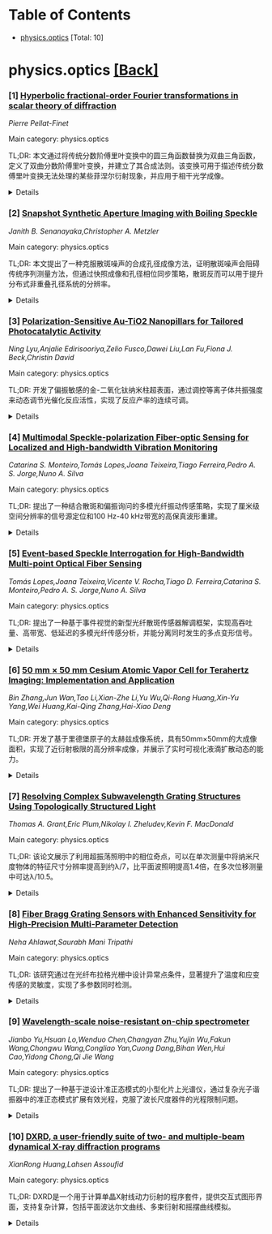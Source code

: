 <div id=toc></div>

# Table of Contents

- [physics.optics](#physics.optics) [Total: 10]


<div id='physics.optics'></div>

# physics.optics [[Back]](#toc)

### [1] [Hyperbolic fractional-order Fourier transformations in scalar theory of diffraction](https://arxiv.org/abs/2509.21581)
*Pierre Pellat-Finet*

Main category: physics.optics

TL;DR: 本文通过将传统分数阶傅里叶变换中的圆三角函数替换为双曲三角函数，定义了双曲分数阶傅里叶变换，并建立了其合成法则。该变换可用于描述传统分数傅里叶变换无法处理的某些菲涅尔衍射现象，并应用于相干光学成像。


<details>
  <summary>Details</summary>
Motivation: 传统分数阶傅里叶变换基于圆三角函数，无法描述某些几何配置下的菲涅尔衍射现象。因此需要发展基于双曲三角函数的变换来扩展其应用范围。

Method: 将传统分数阶傅里叶变换积分表达式中的圆三角函数替换为双曲三角函数，定义双曲分数阶傅里叶变换，并建立其合成法则。

Result: 成功定义了双曲分数阶傅里叶变换，建立了其合成法则，并证明该变换能够描述传统方法无法处理的菲涅尔衍射现象，成功应用于相干光学成像。

Conclusion: 双曲分数阶傅里叶变换是对传统分数傅里叶变换的有力扩展，能够处理更广泛的衍射现象，在光学成像领域具有重要应用价值。

Abstract: We define hyperbolic fractional-order Fourier transformations by replacing
the circular trigonometric functions in the integral expressions of
conventional fractional-order Fourier transformations with hyperbolic
trigonometric functions. We establish the composition laws of these hyperbolic
transformations. We then use hyperbolic fractional-order Fourier transforms to
mathematically represent Fresnel diffraction phenomena that cannot be described
by conventional fractional Fourier transforms, due to their geometric
configurations. Additionally, we apply appropriate compositions of these
transformations to coherent optical imaging.

</details>


### [2] [Snapshot Synthetic Aperture Imaging with Boiling Speckle](https://arxiv.org/abs/2509.21682)
*Janith B. Senanayaka,Christopher A. Metzler*

Main category: physics.optics

TL;DR: 本文提出了一种克服散斑噪声的合成孔径成像方法，证明散斑噪声会阻碍传统序列测量方法，但通过快照成像和孔径相位同步策略，散斑反而可以用于提升分布式非重叠孔径系统的分辨率。


<details>
  <summary>Details</summary>
Motivation: 光基合成孔径成像技术（如傅里叶叠层成像）在显微镜领域实现了高分辨率大视场成像，但在宏观尺度上面临更大挑战，特别是散斑噪声问题。

Method: 开发了快照合成孔径成像方法和孔径相位同步策略，利用散斑噪声来恢复分布式非重叠孔径系统中缺失的空间频率信息。

Result: 证明了在模拟中，散斑可以被利用来提升合成孔径成像系统的分辨率，克服了传统序列测量方法在完全漫反射场景中的根本限制。

Conclusion: 散斑噪声不仅是合成孔径成像的障碍，通过适当的方法可以转化为提升系统分辨率的有力工具。

Abstract: Light-based synthetic aperture (SA) imaging methods, such as Fourier
Ptychography, have brought breakthrough high-resolution wide-field-of-view
imaging capabilities to microscopy. While these technologies promise similar
improvements in long-range imaging applications, macroscale light-based SA
imaging is significantly more challenging. In this work, we first demonstrate
that speckle noise is particularly problematic for light-based SA systems.
Specifically, we prove that it is fundamentally impossible to perform SA
imaging of fully diffuse scenes if one captures sequential measurements that
suffer from per-measurement-independent speckle. We then develop a snapshot SA
imaging method and aperture-phase-synchronization strategy that can overcome
this limitation and enable SA imaging. Remarkably, we further demonstrate, in
simulation, that speckle can be exploited to recover missing spatial frequency
information in SA imaging systems with distributed, non-overlapping apertures.
That is, one can use speckle to improve the resolution of an SA imaging system.

</details>


### [3] [Polarization-Sensitive Au-TiO2 Nanopillars for Tailored Photocatalytic Activity](https://arxiv.org/abs/2509.21911)
*Ning Lyu,Anjalie Edirisooriya,Zelio Fusco,Dawei Liu,Lan Fu,Fiona J. Beck,Christin David*

Main category: physics.optics

TL;DR: 开发了偏振敏感的金-二氧化钛纳米柱超表面，通过调控等离子体共振强度来动态调节光催化反应活性，实现了反应产率的连续可调。


<details>
  <summary>Details</summary>
Motivation: 等离子体超表面通过局域表面等离子体共振增强反应活性，但需要开发能够动态调控共振强度的方法来实现反应选择性的控制。

Method: 设计椭圆形的金-二氧化钛纳米柱超表面，利用偏振控制来调节等离子体共振强度，通过表面增强拉曼光谱实时监测亚甲基蓝的光催化降解反应。

Result: 在10秒内，反应产率从4.7（横向电极化）调制到9.98（横向磁极化），吸收增强与产物产率呈正相关。

Conclusion: 这种动态方法为选择性增强或抑制共振驱动反应提供了途径，可用于实现多分支反应的选择性控制，引导产物产率向期望结果发展。

Abstract: Plasmonic metasurfaces play a crucial role in resonance-driven photocatalytic
reactions by effectively enhancing reactivity via localized surface plasmon
resonances. Catalytic activity can be selectively modulated by tuning the
strength of plasmonic resonances through two primary non-thermal mechanisms:
near-field enhancement and hot carrier injection, which govern the population
of energetic carrier excited or injected into unoccupied molecular orbitals. We
developed a set of polarization-sensitive metasurfaces consisting of elliptical
Au-TiO2 nanopillars, specifically designed to plasmonically modulate the
reactivity of a model reaction: the photocatalytic degradation of methylene
blue. Surface-enhanced Raman spectroscopy reveals a polarization-dependent
reaction yield in real-time, modulating from 4.7 (transverse electric
polarization) to 9.98 (transverse magnetic polarization) in 10 s period, as
quantified by the integrated area of the 480 cm-1 Raman peak and correlated
with enhanced absorption at 633 nm. The single metasurface configuration
enables continuous tuning of photocatalytic reactivity via active control of
plasmonic resonance strength, as evidenced by the positive correlation between
measured absorption and product yield. This dynamic approach provides a route
to selectively enhance or suppress resonance-driven reactions, which can be
further leveraged to achieve selectivity in multibranch reactions, guiding
product yields toward desired outcomes.

</details>


### [4] [Multimodal Speckle-polarization Fiber-optic Sensing for Localized and High-bandwidth Vibration Monitoring](https://arxiv.org/abs/2509.22079)
*Catarina S. Monteiro,Tomás Lopes,Joana Teixeira,Tiago Ferreira,Pedro A. S. Jorge,Nuno A. Silva*

Main category: physics.optics

TL;DR: 提出了一种结合散斑和偏振询问的多模光纤振动传感策略，实现了厘米级空间分辨率的信号源定位和100 Hz-40 kHz带宽的高保真波形重建。


<details>
  <summary>Details</summary>
Motivation: 解决当前分布式光纤传感方案成本高且面临分辨率-带宽权衡的问题，为大规模恶劣环境下的实时状态监测提供更优解决方案。

Method: 采用多模架构结合散斑和偏振询问的光纤振动传感策略，利用散斑实现信号源定位，偏振传感实现波形重建。

Result: 实现了厘米级空间分辨率的信号源定位，并在100 Hz-40 kHz带宽范围内获得高保真波形重建。

Conclusion: 这项工作为利用光纤传感中的多模态性提供了通用且有前景的蓝图，突破了单模态约束。

Abstract: High-bandwidth and multi-point acoustic and vibration sensing is a critical
asset for real-time condition monitoring, maintenance, and surveillance
applications. In the case of large scales and harsh environments, optical fiber
distributed sensing has emerged as a compelling alternative to electronic
transducers, featuring lower installation and maintenance costs, along with
compact footprints and enhanced robustness. Yet, current distributed
fiber-optic sensing solutions are typically costly and face a
resolution-bandwidth tradeoff. In this work, we present an alternative
fiber-optic vibration sensing strategy that harnesses a multimodal architecture
combining speckle and polarization interrogation. The experimental results
demonstrate the concept by achieving speckle-based signal source localization
with centimeter-range spatial resolution, while obtaining a high-fidelity
waveform reconstruction over at least 100 Hz-40 kHz bandwidth via the
polarimetric sensing part. Overall, the work establishes a general and
promising blueprint to harness multimodality in fiber sensing and break
single-modality constraints.

</details>


### [5] [Event-based Speckle Interrogation for High-Bandwidth Multi-point Optical Fiber Sensing](https://arxiv.org/abs/2509.22094)
*Tomás Lopes,Joana Teixeira,Vicente V. Rocha,Tiago D. Ferreira,Catarina S. Monteiro,Pedro A. S. Jorge,Nuno A. Silva*

Main category: physics.optics

TL;DR: 提出了一种基于事件视觉的新型光纤散斑传感器解调框架，实现高吞吐量、高带宽、低延迟的多模光纤传感分析，并能分离同时发生的多点变形信号。


<details>
  <summary>Details</summary>
Motivation: 传统基于相机的光纤散斑传感器受限于低帧率和动态范围，需要新的解调方法来提高性能。

Method: 采用事件视觉技术结合张量分解和机器学习优化，通过多点校准实现原始事件流的分析。

Result: 实验成功分离了4个压电致动器在400Hz-20kHz范围内的信号，最小串扰，距离范围3cm-75cm；声学传感验证中恢复了400-1.8kHz的可分离音频信号，波形失真最小。

Conclusion: 事件驱动的散斑解调为实时多点声学传感建立了新的通用平台，为复杂非结构化环境中的应用铺平了道路。

Abstract: Speckle-based fiber optic sensors are well-known to offer high sensitivity
but are strongly limited on the interrogation side by low camera frame rates
and dynamic range. To address this limitation, we present a novel interrogation
framework that explores event-based vision to achieve high throughput, high
bandwidth, and low-latency speckle analysis of a multimode optical fiber
sensor. In addition, leveraging a tensor-based decomposition of the raw event
streams through multi-point calibration and machine-learning optimization, our
approach also proves capable of isolating simultaneous deformations applied at
distinct points. The experimental results validate the methodology by
separating the signals of four piezoelectric actuators over a 400Hz-20kHz range
with minimal crosstalk applied over varying distances from 3cm to 75cm.
Finally, extending the impact of the work with an acoustic sensing
proof-of-concept, we have coupled the fiber to two plastic enclosures and
recovered separable audio signals between 400 and 1.8 kHz with minimal waveform
distortion. Overall, these results establish event-driven speckle interrogation
as a new versatile platform for real-time, multi-point acoustic sensing and
pave for its application in complex and unstructured environments in future
works.

</details>


### [6] [50 mm $\times$ 50 mm Cesium Atomic Vapor Cell for Terahertz Imaging: Implementation and Application](https://arxiv.org/abs/2509.22098)
*Bin Zhang,Jun Wan,Tao Li,Xian-Zhe Li,Yu Wu,Qi-Rong Huang,Xin-Yu Yang,Wei Huang,Kai-Qing Zhang,Hai-Xiao Deng*

Main category: physics.optics

TL;DR: 开发了基于里德堡原子的太赫兹成像系统，具有50mm×50mm的大成像面积，实现了近衍射极限的高分辨率成像，并展示了实时可视化液滴扩散动态的能力。


<details>
  <summary>Details</summary>
Motivation: 现有里德堡原子太赫兹成像系统受限于原子蒸气池的紧凑尺寸和低效光束整形方法，导致成像面积受限，阻碍了实际应用。

Method: 使用定制的大型原子蒸气池和优化的光束整形光学架构，构建了大面积太赫兹成像系统。

Result: 系统在0.55 THz频率下实现了近衍射极限的高分辨率太赫兹成像，并成功实时观测了去离子水滴在无水乙醇中的扩散动力学过程。

Conclusion: 这项工作不仅扩展了里德堡原子传感器的边界，还为太赫兹成像技术向实际大规模应用奠定了关键基础。

Abstract: Rydberg atomic sensors offer transformative potential for high-speed,
high-sensitivity terahertz (THz) imaging. However, previous systems are
hindered by restricted imaging areas, largely due to the compact dimension of
atomic vapor cells and inefficient beam-shaping methodologies. We present a THz
imaging system with a 50 mm $\times$ 50 mm area, enabled by a custom-engineered
scaled-up atomic vapor cell and an optimized beam-shaping optical architecture.
Experimental validation confirms that this system achieves
near-diffraction-limited, high resolution THz imaging at 0.55 THz under ambient
conditions. Furthermore, its capabilities are demonstrated through real-time
visualization of the diffusion dynamics of a deionized water droplet in
anhydrous ethanol. This work not only expands the boundaries of Rydberg atomic
sensors but also establishes a critical foundation for advancing THz imaging
technologies toward into real-world, large-scale applications.

</details>


### [7] [Resolving Complex Subwavelength Grating Structures Using Topologically Structured Light](https://arxiv.org/abs/2509.22135)
*Thomas A. Grant,Eric Plum,Nikolay I. Zheludev,Kevin F. MacDonald*

Main category: physics.optics

TL;DR: 该论文展示了利用超振荡照明中的相位奇点，可以在单次测量中将纳米尺度物体的特征尺寸分辨率提高到约λ/7，比平面波照明提高1.4倍，在多次位移测量中可达λ/10.5。


<details>
  <summary>Details</summary>
Motivation: 利用拓扑结构光场中的相位奇点来提高纳米尺度物体测量的精度，并将这一优势扩展到成像应用中。

Method: 使用超振荡照明分析任意二元光栅的散射图案，利用入射场中强烈的局域强度和相位变化对散射强度分布的影响。

Result: 单次测量成功解析了约λ/7的特征尺寸，比平面波照明提高1.4倍；多次位移测量可达λ/10.5的分辨率。有趣的是，复杂物体比简单结构更容易解析，因为干涉效应增加了其散射图案的信息含量。

Conclusion: 超振荡照明中的相位奇点能够显著提高纳米尺度成像的分辨率，且复杂物体的干涉效应有助于提高测量精度。

Abstract: It has been seen recently that when probing a nanoscale object to determine,
for example, size or position via light scattering, significant advantage in
measurement precision can be gained from exploiting phase singularities in a
topologically structured incident light field. Here, we demonstrate that this
advantage, derived from the dependence of scattered intensity profiles on
strong local (subwavelength-scale) intensity and phase variations in the
incident field, can be extended towards imaging applications: Analysis of
scattering patterns from arbitrary binary gratings under superoscillatory
illumination successfully resolves feature sizes down to ~{\lambda}/7 in
single-shot measurements (a factor of 1.4x smaller than is achieved with plane
wave illumination), and ~{\lambda}/10.5 in positionally-displaced multi-shot
measurements (which yields no improvement in the plane wave case).
Interestingly, there are circumstances in which more complex objects are better
resolved than simple structures, because interference effects increase the
information content of their scattering patterns.

</details>


### [8] [Fiber Bragg Grating Sensors with Enhanced Sensitivity for High-Precision Multi-Parameter Detection](https://arxiv.org/abs/2509.22212)
*Neha Ahlawat,Saurabh Mani Tripathi*

Main category: physics.optics

TL;DR: 该研究通过在光纤布拉格光栅中设计异常点条件，显著提升了温度和应变传感的灵敏度，实现了多参数同时检测。


<details>
  <summary>Details</summary>
Motivation: 利用非厄米系统中的异常点所具有的奇异光谱响应和对扰动的极端敏感性，为精密传感提供新机会。

Method: 通过精确结构调谐使光纤布拉格光栅在异常点附近工作，将反射谱边缘与异常点条件对齐，并采用功率探测方案和灵敏度矩阵方法处理交叉敏感问题。

Result: 优化的传感器实现了约9.3 dBm/°C的温度灵敏度和0.5 dBm/με的轴向应变灵敏度，比传统光纤布拉格光栅传感器提升近一个数量级。

Conclusion: 异常点工程化的光纤布拉格光栅是高效、通用的高精度多参数传感平台，在通信、结构健康监测、航空航天系统和环境诊断中具有广泛应用前景。

Abstract: Exceptional points (EPs), intrinsic to non-Hermitian systems, exhibit
singular spectral responses with extreme sensitivity to external perturbations,
offering new opportunities for precision sensing. In this work, we investigate
the sensing performance of Fiber Bragg Gratings (FBGs) engineered to operate
near EPs through precise structural tuning. By aligning the reflection spectrum
edges with the EP condition, significant sensitivity enhancement is achieved
under a power interrogation scheme. The optimized sensors demonstrate
sensitivities of $\sim$9.3 dBm/ $^{\circ}$C for temperature and 0.5
dBm/$\mu\epsilon$ for axial strain, representing nearly an order-of-magnitude
improvement over conventional FBG sensors. To address cross-sensitivity between
temperature and strains, a sensitivity matrix-based approach is implemented,
enabling accurate simultaneous detection of multiple perturbations. These
results establish EP-engineered FBGs as a highly effective and versatile
platform for high-precision, multi-parameter sensing, with broad applicability
in telecommunications, structural health monitoring, aerospace systems, and
environmental diagnostics.

</details>


### [9] [Wavelength-scale noise-resistant on-chip spectrometer](https://arxiv.org/abs/2509.22286)
*Jianbo Yu,Hsuan Lo,Wenduo Chen,Changyan Zhu,Yujin Wu,Fakun Wang,Chongwu Wang,Congliao Yan,Cuong Dang,Bihan Wen,Hui Cao,Yidong Chong,Qi Jie Wang*

Main category: physics.optics

TL;DR: 提出了一种基于逆设计准正态模式的小型化片上光谱仪，通过复杂光子谐振器中的准正态模式扩展有效光程，克服了波长尺度器件的光程限制问题。


<details>
  <summary>Details</summary>
Motivation: 随着器件尺寸接近工作波长尺度，传统光谱仪面临光程长度有限导致精度受限的挑战，需要开发新型小型化高性能光谱仪。

Method: 利用逆设计方法在复杂光子谐振器中设计准正态模式，这些模式能够将有效光程扩展到物理器件尺寸之外，产生高度去相关的光谱响应。

Result: 制造的光谱仪横向尺寸仅为自由空间波长的3.5倍，在3.59-3.76微米中红外波段实现10纳米光谱分辨率，适用于分子传感。

Conclusion: 这种小型化抗噪声光谱仪设计可扩展到电磁波谱的其他波段，为片上实验室设备和化学传感器等应用铺平道路。

Abstract: Performant on-chip spectrometers are important for advancing sensing
technologies, from environmental monitoring to biomedical diagnostics. As
device footprints approach the scale of the operating wavelength, previously
strategies, including those relying on multiple scattering in diffusive media,
face fundamental accuracy constraints tied to limited optical path lengths.
Here, we demonstrate a wavelength-scale, CMOS-compatible on-chip spectrometer
that overcomes this challenge by exploiting inverse-designed quasinormal modes
in a complex photonic resonator. These modes extend the effective optical path
length beyond the physical device dimensions, producing highly de-correlated
spectral responses. We show that this strategy is theoretically optimal for
minimizing spectral reconstruction error in the presence of measurement noise.
The fabricated spectrometer occupies a lateral footprint of only 3.5 times the
free-space operating wavelength, with a spectral resolution of 10 nm across the
3.59-3.76 micrometer mid-infrared band, which is suitable for molecular
sensing. The design of this miniaturized noise-resistant spectrometer is
readily extensible to other portions of the electromagnetic spectrum, paving
the way for lab-on-a-chip devices, chemical sensors, and other applications.

</details>


### [10] [DXRD, a user-friendly suite of two- and multiple-beam dynamical X-ray diffraction programs](https://arxiv.org/abs/2509.22509)
*XianRong Huang,Lahsen Assoufid*

Main category: physics.optics

TL;DR: DXRD是一个用于计算单晶X射线动力衍射的程序套件，提供交互式图形界面，支持复杂计算，包括平面波达尔文曲线、多束衍射和摇摆曲线模拟。


<details>
  <summary>Details</summary>
Motivation: 为晶体X射线衍射研究提供一个方便、强大的软件工具，支持复杂计算，降低用户操作难度。

Method: 采用交互式图形用户界面，使用通用4Nx4N矩阵方法计算任意N束衍射，支持多种衍射几何和入射条件。

Result: 开发了DXRD程序套件，能够准确计算单晶和多晶的X射线动力衍射，包括布拉格和劳厄情况、掠入射衍射和背向衍射。

Conclusion: DXRD是一个功能全面、用户友好的软件工具，适用于同步辐射/X射线光学设计、晶体表征、X射线光谱学和衍射教学。

Abstract: The DXRD program suite consisting of a series of dynamical-theory programs is
introduced for computing dynamical X-ray diffraction from single crystals. Its
interactive graphic user interfaces (GUIs) allow general users to make
complicated calculations with minimal effort. It can calculate plane-wave
Darwin curves of single crystals (or multiple crystals) for both the Bragg and
Laue cases, including grazing-incidence diffraction and backward diffraction
(with Bragg angles approaching 90 degrees). It is also capable of simulating
rocking curves for divergent incident X-ray beams with finite bandwidths. A
unique capability of DXRD is that it provides, for the first time, a convenient
GUI-based multiple-beam diffraction program that can accurately compute
arbitrary N-beam diffraction of any geometry using a universal 4Nx4N matrix
method. DXRD also provides a mapping program for plotting the entire
multiple-beam diffraction lines (monochromator glitches) in the azimuth-energy
coordinate system. All these functions make DXRD a convenient and powerful
software tool for designing crystal-based synchrotron/X-ray optics
(monochromators, analyzers, polarizers, phase plates, etc) and for crystal
characterization, X-ray spectroscopy and X-ray diffraction teaching.

</details>
